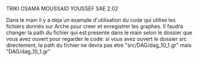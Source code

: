 TRIKI OSAMA
MOUSSAID YOUSSEF
SAE 2.02

Dans le main il y a deja un example d'utilisation du code qui utilise les fichiers donnés sur Arche pour creer et enregistrer les graphes.
Il faudra changer la path du fichier qui est presente dans le main selon le dossier que vous avez ouvert pour regarder le code:
si vous avez ouvert le dossier src directement, la path du fichier ne devra pas etre "src/DAG/dag_10_1.gr" mais "DAG/dag_10_1.gr"

